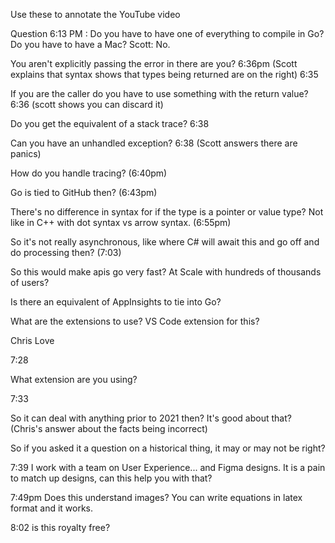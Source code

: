 Use these to annotate the YouTube video

Question 6:13 PM : Do you have to have one of everything to compile in Go?  Do you have to have a Mac?  Scott: No. 

You aren't explicitly passing the error in there are you?  6:36pm
(Scott explains that syntax shows that types being returned are on the right)  6:35

If you are the caller do you have to use something with the return value?  6:36  (scott shows you can discard it)

Do you get the equivalent of a stack trace?  6:38


Can you have an unhandled exception? 6:38
(Scott answers there are panics)

How do you handle tracing? (6:40pm)

Go is tied to GitHub then? (6:43pm)

There's no difference in syntax for if the type is a pointer or value type?  Not like in C++ with dot syntax vs arrow syntax. (6:55pm)

So it's not really asynchronous, like where C# will await this and go off and do processing then? (7:03)

So this would make apis go very fast?  At Scale with hundreds of thousands of users?

Is there an equivalent of AppInsights to tie into Go?

What are the extensions to use? VS Code extension for this?


Chris Love

7:28

What extension are you using?


7:33

So it can deal with anything prior to 2021 then?  It's good about that?
(Chris's answer about the facts being incorrect)


So if you asked it a question on a historical thing, it may or may not be right?

7:39
I work with a team on User Experience... and Figma designs.  It is a pain to match up designs, can this help you with that?


7:49pm
Does this understand images?   You can write equations in latex format and it works.


8:02  is this royalty free?



